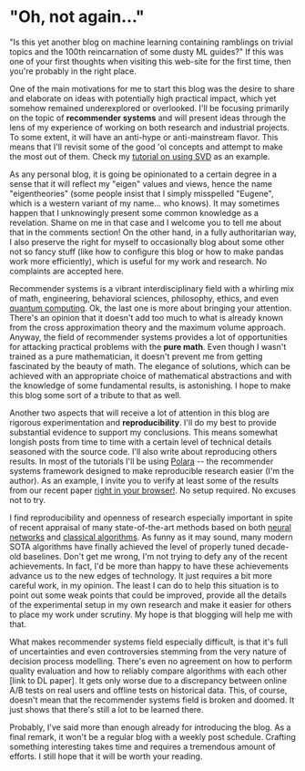 <!--
.. title: About this blog
.. slug: about-this-blog
.. date: 2019-08-17 18:45:38 UTC+03:00
.. tags:
.. category: Blog
.. link:
.. description:
.. type: text
.. author: Evgeny Frolov
-->
# "Oh, not again..."
"Is this yet another blog on machine learning containing ramblings on trivial topics and the 100th reincarnation of some dusty ML guides?"
If this was one of your first thoughts when visiting this web-site for the first time, then you're probably in the right place.

One of the main motivations for me to start this blog was the desire to share and elaborate on ideas with potentially high practical impact, which yet somehow remained underexplored or overlooked. I'll be focusing primarily on the topic of **recommender systems** and will present ideas through the lens of my experience of working on both research and industrial projects. To some extent, it will have an anti-hype or anti-mainstream flavor. This means that I'll revisit some of the good 'ol concepts and attempt to make the most out of them. Check my [tutorial on using SVD](link://slug/to-svd-or-not-to-svd) as an example.

As any personal blog, it is going be opinionated to a certain degree in a sense that it will reflect my "eigen" values and views, hence the name "eigentheories" (some people insist that I simply misspelled "Eugene", which is a western variant of my name... who knows). It may sometimes happen that I unknowingly present some common knowledge as a revelation. Shame on me in that case and I welcome you to tell me about that in the comments section!
On the other hand, in a fully authoritarian way, I also preserve the right for myself to occasionally blog about some other not so fancy stuff (like how to configure this blog or how to make pandas work more efficiently), which is useful for my work and research. No complaints are accepted here.

Recommender systems is a vibrant interdisciplinary field with a whirling mix of math, engineering, behavioral sciences, philosophy, ethics, and even [quantum computing](https://www.quantamagazine.org/teenager-finds-classical-alternative-to-quantum-recommendation-algorithm-20180731/). Ok, the last one is more about bringing your attention. There's an opinion that it doesn't add too much to what is already known from the cross approximation theory and the maximum volume approach. Anyway, the field of recommender systems provides a lot of opportunities for attacking practical problems with the **pure math**. Even though I wasn't trained as a pure mathematician, it doesn't prevent me from getting fascinated by the beauty of math. The elegance of solutions, which can be achieved with an appropriate choice of mathematical abstractions and with the knowledge of some fundamental results, is astonishing. I hope to make this blog some sort of a tribute to that as well.

Another two aspects that will receive a lot of attention in this blog are rigorous experimentation and **reproducibility**. I'll do my best to provide substantial evidence to support my conclusions. This means somewhat longish posts from time to time with a certain level of technical details seasoned with the source code. I'll also write about reproducing others results. In most of the tutorials I'll be using [Polara](https://github.com/evfro/polara) -- the recommender systems framework designed to make reproducible research easier (I'm the author). As an example, I invite you to verify at least some of the results from our recent paper [right in your browser!](https://github.com/evfro/recsys19_hybridsvd). No setup required. No excuses not to try.

I find reproducibility and openness of research especially important in spite of recent appraisal of many state-of-the-art methods based on both [neural networks](https://arxiv.org/pdf/1803.09587.pdf) and [classical algorithms](https://arxiv.org/pdf/1905.01395.pdf). As funny as it may sound, many modern SOTA algorithms have finally achieved the level of properly tuned decade-old baselines. Don't get me wrong, I'm not trying to defy any of the recent achievements. In fact, I'd be more than happy to have these achievements advance us to the new edges of technology. It just requires a bit more careful work, in my opinion. The least I can do to help this situation is to point out some weak points that could be improved, provide all the details of the experimental setup in my own research and make it easier for others to place my work under scrutiny. My hope is that blogging will help me with that.

What makes recommender systems field especially difficult, is that it's full of uncertainties and even controversies stemming from the very nature of decision process modelling. There's even no agreement on how to perform quality evaluation and how to reliably compare algorithms with each other [link to DL paper]. It gets only worse due to a discrepancy between online A/B tests on real users and offline tests on historical data. This, of course, doesn't mean that the recommender systems field is broken and doomed. It just shows that there's still a lot to be learned there.

Probably, I've said more than enough already for introducing the blog. As a final remark, it won't be a regular blog with a weekly post schedule. Crafting something interesting takes time and requires a tremendous amount of efforts.  I still hope that it will be worth your reading.
